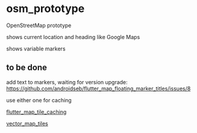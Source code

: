 # osm_prototype

OpenStreetMap prototype

shows current location and heading like Google Maps

shows variable markers

## to be done

add text to markers, waiting for version upgrade: https://github.com/androidseb/flutter_map_floating_marker_titles/issues/8

use either one for caching

[flutter_map_tile_caching](https://fmtc.jaffaketchup.dev/)

[vector_map_tiles](https://github.com/greensopinion/flutter-vector-map-tiles)